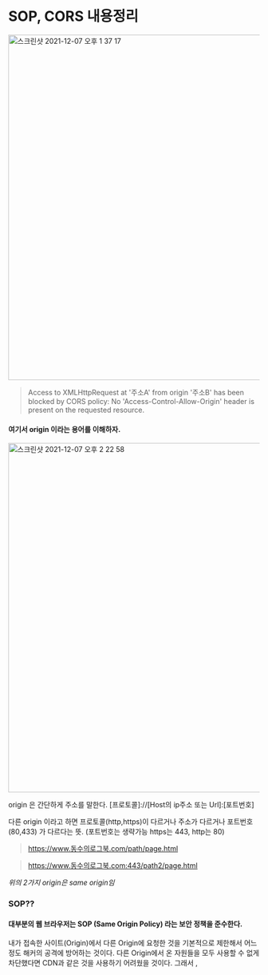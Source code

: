 # SOP, CORS 내용정리   

<img width="692" alt="스크린샷 2021-12-07 오후 1 37 17" src="https://user-images.githubusercontent.com/87749134/144967220-9f00cebe-97bb-402e-a6be-8ffa86d1be46.png">

> Access to XMLHttpRequest at '주소A' from origin '주소B' has been blocked by CORS policy: No 'Access-Control-Allow-Origin' header is present on the requested resource.


#### 여기서 origin 이라는 용어를 이해하자.  

<img width="700" alt="스크린샷 2021-12-07 오후 2 22 58" src="https://user-images.githubusercontent.com/87749134/144971404-4b1d4d1d-3427-4664-999b-d960151b2a30.png">


origin 은 간단하게 주소를 말한다. [프로토콜]://[Host의 ip주소 또는 Url]:[포트번호]

다른 origin 이라고 하면 프로토콜(http,https)이 다르거나 주소가 다르거나 포트번호(80,433) 가 다르다는 뜻. (포트번호는 생략가능 https는 443, http는 80)

> https://www.동수의로그북.com/path/page.html

> https://www.동수의로그북.com:443/path2/page.html

*위의 2가지 origin은 same origin임*  

### SOP??  

#### 대부분의 웹 브라우저는 SOP (Same Origin Policy) 라는 보안 정책을 준수한다.   

내가 접속한 사이트(Origin)에서 다른 Origin에 요청한 것을 기본적으로 제한해서 어느정도 해커의 공격에 방어하는 것이다.
다른 Origin에서 온 자원들을 모두 사용할 수 없게 차단했다면 CDN과 같은 것을 사용하기 어려웠을 것이다.
그래서 <img>, <script>, <link>, <iframe>과 같은 특정 HTML Tag는 다른 Origin으로부터 온 것은 임베딩할 수 있게 허용해준다. (임베딩만 가능하고 데이터를 읽는 건 보안상의 이유로 차단한다.) 하지만 우리는 개발하다보면 다른 Origin으로부터의 자원을 불러오고 싶은 경우가 많다. 그렇기 때문에 CORS(Cross Origin Resource Sharing)이라는 것이 생겼다. 다른 Origin의 데이터를 읽고 싶으면 CORS 표준을 지켜서 내 사이트로부터의 응답에 "다른 Origin이더라도 허용해줘!" 라고 말해주면 된다.  


- 들어보면 유용한 유튜브 : https://youtu.be/6QV_JpabO7g  

- 유용한 블로그

1. https://coding-groot.tistory.com/91  

2. https://xiubindev.tistory.com/115


### CORS?  

SOP가 우리가 더 안전하게 웹을 탐색할 수 있게하지만 의도적으로 다른 리소스랑 상호작용하면서 개발하고 싶은 경우에는 너무 제한적이다. 내가 이해한 바로는 그럴 때 써라고 만든게 CORS이다. SOP를 좀 완화해준 느낌?
CORS를 사용해서 하나의 Origin만 읽는게 아니라 내가 명시한 다른 신뢰 가능한 Origin으로부터 받은 리소스를 읽어들이는 법에 관해 알아보자.


### 해결방법

1. 내가 서버를 제어 할 수 있는 경우  

Access-Control-Allow-Origin 헤더에 이 데이터를 읽을 수 있는 origin을 따로 넣어줍니다.

> 허용하고 싶은 origin을 따로 넣어주면 전송된 데이터를 읽을 때 origin은 다르지만 허용 origin 목록에 있네? 하고서 이 데이터를 읽을 수 있게 됨.

#### 응답하는 서버 - "특정 사이트는 다른 Origin이라도 허용해!"

"Access-Control-Allow-Origin": 사이트명

허용할 Origin을 Access-Control-Allow-Origin 응답 헤더에 넣어주면 된다. 그러면 다른 Origin일지라도 json 데이터와 같은 자원들을 응답하고 읽을 수 있게 된다.

- 모든 사이트를 허용하는 경우: "Origin을 Access-Control-Allow-Origin": *

> 사실 이러면 이러한 보안 정책을 사용하는 의미가 없다.

- 특정한 사이트만 허용하는 경우: "Origin을 Access-Control-Allow-Origin": https://www.coding-groot.tistory.com/  


2.  Proxy 를 사용하자.

나의 Proxy 서버를 구축하게 되면 더 이상 클라이언트에서 서버로 바로 요청하는 것이 아니라, 현재 개발 서버의 주소(Proxy 서버 주소)로 요청을 하게 됩니다. 그럼 개발 서버는 백엔드 서버로 전달하고, 백엔드 서버에서 응답한 내용을 다시 브라우저 쪽으로 반환합니다.

*CORS는 브라우저에 관련된 정책이기 때문에, 브라우저를 통하지 않고 서버간 통신을 할 때에는 이 정책이 적용되지 않는다.*

111.111.111.111 이라는 IP 를 가진 유저가 인터넷에 어떠한 요청을 하게 되는 경우에 IP 가 전달되는데,
인터넷에서 유저의 IP를 받을 때에는 프록시 서버가 임의로 유저의 IP를 변경할 수 있다.
즉, *인터넷 쪽에서 유저의 실제 IP를 알 수 없도록 하는 것이 프록시 서버의 역할이다.*

뿐만 아니라 클라이언트에서 데이터를 보낼 때 프록시 서버에서 데이터를 바꿔서 서버로 전달할수도 있다.
따라서 따른 origin에서 요청이 왔다는 것을 브라우저가 인식하지 못하게 하여 Cors 에러를 피할 수 있다.
​
